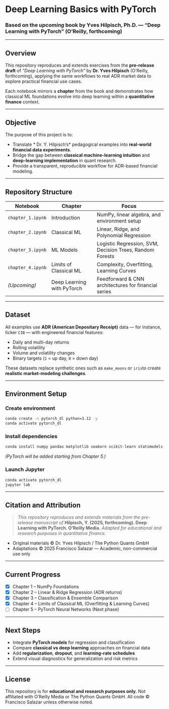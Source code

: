 # Deep Learning Basics with PyTorch 

### Based on the *upcoming* book by **Yves Hilpisch, Ph.D. — “Deep Learning with PyTorch” (O’Reilly, forthcoming)**

---

## Overview

This repository reproduces and extends exercises from the **pre-release draft** of *“Deep Learning with PyTorch”* by **Dr. Yves Hilpisch** (O’Reilly, forthcoming), applying the same workflows to real ADR market data to explore practical financial use cases.

Each notebook mirrors a **chapter** from the book and demonstrates how classical ML foundations evolve into deep learning within a **quantitative finance** context.

---

## Objective

The purpose of this project is to:

* Translate * Dr. Y. Hilpisch’s* pedagogical examples into **real-world financial data experiments**.
* Bridge the gap between **classical machine-learning intuition** and **deep-learning implementation** in quant research.
* Provide a transparent, reproducible workflow for ADR-based financial modeling.

---

## Repository Structure

| Notebook          | Chapter                    | Focus                                                    |
| ----------------- | -------------------------- | -------------------------------------------------------- |
| `chapter_1.ipynb` | Introduction               | NumPy, linear algebra, and environment setup             |
| `chapter_2.ipynb` | Classical ML               | Linear, Ridge, and Polynomial Regression                 |
| `chapter_3.ipynb` | ML Models                  | Logistic Regression, SVM, Decision Trees, Random Forests |
| `chapter_4.ipynb` | Limits of Classical ML     | Complexity, Overfitting, Learning Curves                 |
| *(Upcoming)*      | Deep Learning with PyTorch | Feedforward & CNN architectures for financial series     |

---

## Dataset

All examples use **ADR (American Depositary Receipt)** data — for instance, ticker `CIB` — with engineered financial features:

* Daily and multi-day returns
* Rolling volatility
* Volume and volatility changes
* Binary targets (`1` = up day, `0` = down day)

These datasets replace synthetic ones such as `make_moons` or `iris`to create **realistic market-modeling challenges**.

---

## Environment Setup

### Create environment

```bash
conda create -n pytorch_dl python=3.12 -y
conda activate pytorch_dl
```

### Install dependencies

```bash
conda install numpy pandas matplotlib seaborn scikit-learn statsmodels scipy numba jupyterlab notebook ipykernel -y
```

*(PyTorch will be added starting from Chapter 5.)*

### Launch Jupyter

```bash
conda activate pytorch_dl
jupyter lab
```

---

## Citation and Attribution

> *This repository reproduces and extends materials from the pre-release manuscript of*
> **Hilpisch, Y. (2025, forthcoming). Deep Learning with PyTorch. O’Reilly Media.**
> *Adapted for educational and research purposes in quantitative finance.*

* Original materials © Dr. Yves Hilpisch / The Python Quants GmbH
* Adaptations © 2025 Francisco Salazar — Academic, non-commercial use only

---

## Current Progress

* [x] Chapter 1 – NumPy Foundations
* [x] Chapter 2 – Linear & Ridge Regression (ADR returns)
* [x] Chapter 3 – Classification & Ensemble Comparison
* [x] Chapter 4 – Limits of Classical ML (Overfitting & Learning Curves)
* [ ] Chapter 5 – PyTorch Neural Networks (Next phase)

---

## Next Steps

* Integrate **PyTorch models** for regression and classification
* Compare **classical vs deep learning** approaches on financial data
* Add **regularization**, **dropout**, and **learning-rate schedules**
* Extend visual diagnostics for generalization and risk metrics

---

## License

This repository is for **educational and research purposes only**.
Not affiliated with O’Reilly Media or The Python Quants GmbH.
All code © Francisco Salazar unless otherwise noted.
